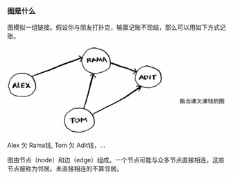 ### 图是什么
图模拟一组链接。假设你与朋友打扑克，输赢记账不现结，那么可以用如下方式记账。

![](用图表示欠账.png)

Alex 欠 Rama钱, Tom 欠 Adit钱，...

图由节点（node）和边（edge）组成。一个节点可能与众多节点直接相连，这些节点被称为邻居。未直接相连的不算邻居。